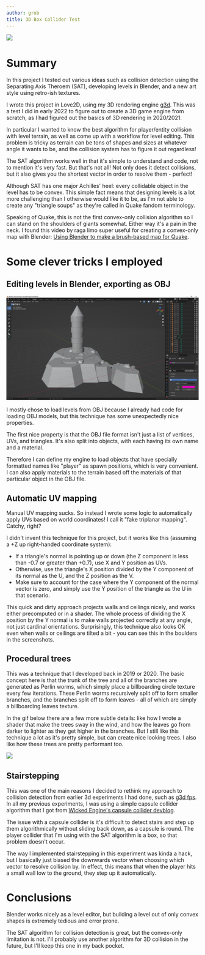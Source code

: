 ```yaml
---
author: grob
title: 3D Box Collider Test
---
```


![](./waving.gif)

# Summary

In this project I tested out various ideas such as collision detection using the Separating Axis Theroem (SAT),
developing levels in Blender, and a new art style using retro-ish textures.

I wrote this project in Love2D, using my 3D rendering engine [g3d](https://github.com/groverburger/g3d).
This was a test I did in early 2022 to figure out to create a 3D game engine from scratch, as I had figured out the basics of 3D rendering in 2020/2021.

In particular I wanted to know the best algorithm for player/entity collision with level terrain, as well as come up with a workflow for level editing.
This problem is tricky as terrain can be tons of shapes and sizes at whatever angle it wants to be, and the collision system has to figure it out regardless!

The SAT algorithm works well in that it\'s simple to understand and code, not to mention it\'s very fast.
But that\'s not all!
Not only does it detect collisions, but it also gives you the shortest vector in order to resolve them - perfect!

Although SAT has one major Achilles\' heel: every collidable object in the level has to be convex.
This simple fact means that designing levels is a lot more challenging than I otherwise would like it to be, as I\'m not able to create any \"triangle soups\" as they\'re called in Quake fandom terminology.

Speaking of Quake, this is not the first convex-only collision algorithm so I can stand on the shoulders of giants somewhat. Either way it\'s a pain in the neck.
I found this video by raga limo super useful for creating a convex-only map with Blender: [Using Blender to make a brush-based map for Quake](https://www.youtube.com/watch?v=ymaQ6u2R8dQ).

# Some clever tricks I employed

## Editing levels in Blender, exporting as OBJ

![](./blender-level-editing.png)

I mostly chose to load levels from OBJ because I already had code for loading OBJ models, but this technique has some unexpectedly nice properties.

The first nice property is that the OBJ file format isn\'t just a list of vertices, UVs, and triangles.
It\'s also split into objects, with each having its own name and a material.

Therefore I can define my engine to load objects that have specially formatted names like \"player\" as spawn positions, which is very convenient.
I can also apply materials to the terrain based off the materials of that particular object in the OBJ file.

## Automatic UV mapping

Manual UV mapping sucks.
So instead I wrote some logic to automatically apply UVs based on world coordinates! I call it \"fake triplanar mapping\". Catchy, right?

I didn\'t invent this technique for this project, but it works like this (assuming a +Z up right-handed coordinate system):

-   If a triangle\'s normal is pointing up or down (the Z component is less than -0.7 or greater than +0.7), use X and Y position as UVs.
-   Otherwise, use the triangle\'s X position divided by the Y component of its normal as the U, and the Z position as the V.
-   Make sure to account for the case where the Y component of the normal vector is zero, and simply use the Y position of the triangle as the U in that scenario.

This quick and dirty approach projects walls and ceilings nicely, and works either precomputed or in a shader.
The whole process of dividing the X position by the Y normal is to make walls projected correctly at any angle, not just cardinal orientations.
Surprisingly, this technique also looks OK even when walls or ceilings are tilted a bit - you can see this in the boulders in the screenshots.

## Procedural trees

This was a technique that I developed back in 2019 or 2020.
The basic concept here is that the trunk of the tree and all of the branches are generated as Perlin worms, which simply place a billboarding circle texture every few iterations.
These Perlin worms recursively split off to form smaller branches, and the branches split off to form leaves - all of which are simply a billboarding leaves texture.

In the gif below there are a few more subtle details: like how I wrote a shader that make the trees sway in the wind, and how the leaves go from darker to lighter as they get higher in the branches.
But I still like this technique a lot as it\'s pretty simple, but can create nice looking trees.
I also like how these trees are pretty performant too.

![](./trees.gif)

## Stairstepping

This was one of the main reasons I decided to rethink my approach to collision detection from earlier 3d experiments I had done, such as [g3d fps](https://github.com/groverburger/g3d_fps).
In all my previous experiments, I was using a simple capsule collider algorithm that I got from [Wicked Engine\'s capsule collider devblog](https://wickedengine.net/2020/04/26/capsule-collision-detection/).

The issue with a capsule collider is it\'s difficult to detect stairs and step up them algorithmically without sliding back down, as a capsule is round.
The player collider that I\'m using with the SAT algorithm is a box, so that problem doesn\'t occur.

The way I implemented stairstepping in this experiment was kinda a hack, but I basically just biased the downwards vector when choosing which vector to resolve collision by.
In effect, this means that when the player hits a small wall low to the ground, they step up it automatically.

# Conclusions

Blender works nicely as a level editor, but building a level out of only convex shapes is extremely tedious and error prone.

The SAT algorithm for collision detection is great, but the convex-only limitation is not.
I\'ll probably use another algorithm for 3D collision in the future, but I\'ll keep this one in my back pocket.
